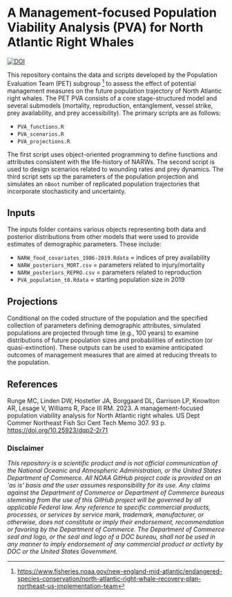 # A Management-focused Population Viability Analysis (PVA) for North Atlantic Right Whales
[![DOI](https://zenodo.org/badge/DOI/10.5281/zenodo.14945489.svg)](https://doi.org/10.5281/zenodo.14945489)

This repository contains the data and scripts developed by the Population Evaluation Team (PET) subgroup [^readme-1] to assess the effect of potential management measures on the future population trajectory of North Atlantic right whales. The PET PVA consists of a core stage-structured model and several submodels (mortality, reproduction, entanglement, vessel strike, prey availability, and prey accessibility). The primary scripts are as follows:

[^readme-1]: <https://www.fisheries.noaa.gov/new-england-mid-atlantic/endangered-species-conservation/north-atlantic-right-whale-recovery-plan-northeast-us-implementation-team>

-   `PVA_functions.R`
-   `PVA_scenarios.R`
-   `PVA_projections.R`

The first script uses object-oriented programming to define functions and attributes consistent with the life-history of NARWs. The second script is used to design scenarios related to wounding rates and prey dynamics. The third script sets up the parameters of the population projection and simulates an `nBoot` number of replicated population trajectories that incorporate stochasticity and uncertainty.

## Inputs

The inputs folder contains various objects representing both data and posterior distributions from other models that were used to provide estimates of demographic parameters. These include:

-   `NARW_food_covariates_1986-2019.Rdata` = indices of prey availability
-   `NARW_posteriors_MORT.csv` = parameters related to injury/mortality
-   `NARW_posteriors_REPRO.csv` = parameters related to reproduction
-   `PVA_population_t0.Rdata` = starting population size in 2019

## Projections

Conditional on the coded structure of the population and the specified collection of parameters defining demographic attributes, simulated populations are projected through time (e.g., 100 years) to examine distributions of future population sizes and probabilities of extinction (or quasi-extinction). These outputs can be used to examine anticipated outcomes of management measures that are aimed at reducing threats to the population.

## References

Runge MC, Linden DW, Hostetler JA, Borggaard DL, Garrison LP, Knowlton AR, Lesage V, Williams R, Pace III RM. 2023. A management-focused population viability analysis for North Atlantic right whales. US Dept Commer Northeast Fish Sci Cent Tech Memo 307. 93 p. https://doi.org/10.25923/dqp2-2r71

### Disclaimer
*This repository is a scientific product and is not official communication of the National Oceanic and Atmospheric Administration, or the United States Department of Commerce. All NOAA GitHub project code is provided on an 'as is' basis and the user assumes responsibility for its use. Any claims against the Department of Commerce or Department of Commerce bureaus stemming from the use of this GitHub project will be governed by all applicable Federal law. Any reference to specific commercial products, processes, or services by service mark, trademark, manufacturer, or otherwise, does not constitute or imply their endorsement, recommendation or favoring by the Department of Commerce. The Department of Commerce seal and logo, or the seal and logo of a DOC bureau, shall not be used in any manner to imply endorsement of any commercial product or activity by DOC or the United States Government.*
